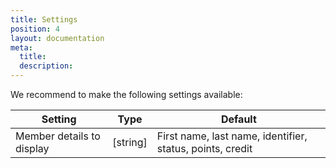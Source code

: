 ```yaml
---
title: Settings
position: 4
layout: documentation
meta:
  title:
  description:
---
```


We recommend to make the following settings available: 

| Setting | Type | Default |
| --- | --- | --- |
| Member details to display | [string] | First name, last name, identifier, status, points, credit

